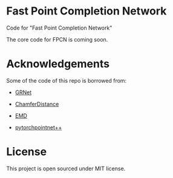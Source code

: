 # Fast Point Completion Network
Code for "Fast Point Completion Network"

The core code for FPCN is coming soon.

# Acknowledgements
Some of the code of this repo is borrowed from:

- [GRNet](https://github.com/hzxie/GRNet)

- [ChamferDistance](https://github.com/ThibaultGROUEIX/ChamferDistancePytorch)

- [EMD](https://github.com/Colin97/MSN-Point-Cloud-Completion/tree/master/emd)

- [pytorchpointnet++](https://github.com/erikwijmans/Pointnet2_PyTorch)

# License
This project is open sourced under MIT license.
